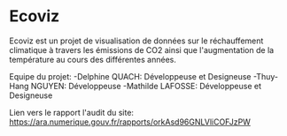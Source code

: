 # Ecoviz

Ecoviz est un projet de visualisation de données sur le réchauffement climatique à travers les émissions de CO2 ainsi que l'augmentation de la température au cours des différentes années.

Equipe du projet:
-Delphine QUACH: Développeuse et Designeuse 
-Thuy-Hang NGUYEN: Développeuse
-Mathilde LAFOSSE: Développeuse et Designeuse

Lien vers le rapport l'audit du site: https://ara.numerique.gouv.fr/rapports/orkAsd96GNLVliCOFJzPW
